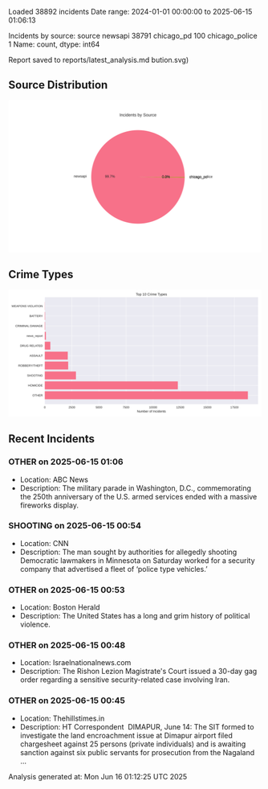 
Loaded 38892 incidents
Date range: 2024-01-01 00:00:00 to 2025-06-15 01:06:13

Incidents by source:
source
newsapi           38791
chicago_pd          100
chicago_police        1
Name: count, dtype: int64

Report saved to reports/latest_analysis.md
bution.svg)

## Source Distribution
![Source Distribution](images/source_distribution.svg)

## Crime Types
![Crime Types](images/crime_types.svg)

## Recent Incidents

### OTHER on 2025-06-15 01:06
- Location: ABC News
- Description: The military parade in Washington, D.C., commemorating the 250th anniversary of the U.S. armed services ended with a massive fireworks display.


### SHOOTING on 2025-06-15 00:54
- Location: CNN
- Description: The man sought by authorities for allegedly shooting Democratic lawmakers in Minnesota on Saturday worked for a security company that advertised a fleet of ‘police type vehicles.’


### OTHER on 2025-06-15 00:53
- Location: Boston Herald
- Description: The United States has a long and grim history of political violence.


### OTHER on 2025-06-15 00:48
- Location: Israelnationalnews.com
- Description: The Rishon Lezion Magistrate's Court issued a 30-day gag order regarding a sensitive security-related case involving Iran.


### OTHER on 2025-06-15 00:45
- Location: Thehillstimes.in
- Description: HT Correspondent  DIMAPUR, June 14: The SIT formed to investigate the land encroachment issue at Dimapur airport filed chargesheet against 25 persons (private individuals) and is awaiting sanction against six public servants for prosecution from the Nagaland …

Analysis generated at: Mon Jun 16 01:12:25 UTC 2025
